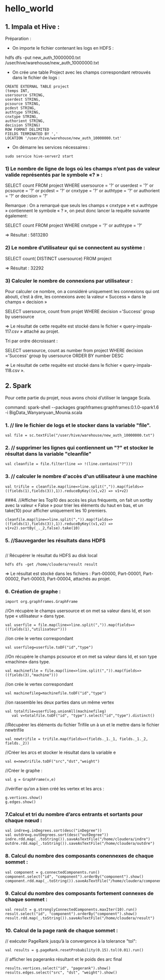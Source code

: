 # hello_world
## 1. Impala et Hive :


Préparation :


- On importe le fichier contenant les logs en HDFS :


hdfs dfs -put new_auth_10000000.txt /user/hive/warehouse/new_auth_10000000.txt

- On crée une table Project avec les champs correspondant retrouvés dans le fichier de logs : 

```
CREATE EXTERNAL TABLE project
(temps INT,
usersource STRING,
userdest STRING,
pcsource STRING,
pcdest STRING,
authtype STRING,
cnxtype STRING,
authorient STRING,
decision STRING)
ROW FORMAT DELIMITED
FIELDS TERMINATED BY ','
LOCATION '/user/hive/warehouse/new_auth_10000000.txt'
```

- On démarre les services nécessaires : 

```sudo service zookeeper-server start
sudo service hive-server2 start
```

### 1) Le nombre de ligne de logs où les champs n’ont pas de valeur valide représentés par le symbole «? » : 

SELECT count FROM project WHERE usersource = '?' or userdest = '?' or pcsource = '?' or pcdest = '?' or cnxtype = '?' or authtype = '?' or authorient = '?' or decision = '?'

Remarque : On a remarqué que seuls les champs « cnxtype » et « authtype » contiennent le symbole « ? », on peut donc lancer la requête suivante également:
 
SELECT count FROM project WHERE cnxtype = '?' or authtype = '?'

⇒ Résultat : 5813280

### 2) Le nombre d’utilisateur qui se connectent au système :  

SELECT count( DISTINCT usersource) FROM project

⇒ Résultat : 32292

### 3) Calculer le nombre de connexions par utilisateur : 

Pour calculer ce nombre, on a considéré uniquement les connexions qui ont abouti, c’est à dire, les connexions avec la valeur « Success » dans le champs « decision »

SELECT usersource, count from projet WHERE decision ='Success' group by usersource 


⇒ Le résultat de cette requête est stocké dans le fichier « query-impala-117.csv » attaché au projet. 

Tri par ordre décroissant : 

SELECT usersource, count as number from project WHERE decision ='Success' group by usersource ORDER BY number DESC

⇒ Le résultat de cette requête est stocké dans le fichier « query-impala-118.csv ».

## 2. Spark 
Pour cette partie du projet, nous avons choisi d’utiliser le langage Scala. 

command:
spark-shell --packages graphframes:graphframes:0.1.0-spark1.6 -i BigData_Wanyanyuan_Mounia.scala

### 1. // lire le fichier de logs et le stocker dans la variable "file".


```
val file = sc.textFile("/user/hive/warehouse/new_auth_10000000.txt") 
 ```

### 2. // supprimer les lignes qui contiennent un "?" et stocker le résultat dans la variable "cleanfile"
 ```
val cleanfile = file.filter(line => !(line.contains("?")))  
 ```
### 3. // calculer le nombre d'accès d'un utilisateur à une machine 
 ```val trifile = cleanfile.map(line=>line.split(",")).map(fields=>((fields(1),fields(3)),1)).reduceByKey((v1,v2) => v1+v2)    ```

###4. //Afficher les Top10 des accès les plus fréquents, on fait un sortby avec la valeur « False » pour trier les éléments du haut en bas, et un take(10) pour afficher uniquement les 10 premiers. 

 ```
 cleanfile.map(line=>line.split(",")).map(fields=>((fields(1),fields(3)),1)).reduceByKey((v1,v2) => v1+v2).sortBy(_._2,false).take(10)
 ```
 ### 5. //Sauvegarder les résultats dans HDFS 
 ```trifile.saveAsTextFile("/home/cloudera/result")
  ```
// Récupérer le résultat du HDFS au disk local 
 ```
 hdfs dfs -get /home/cloudera/result result
 ```
⇒ Le résultat est stocké dans les fichiers : Part-00000, Part-00001, Part-00002, Part-00003, Part-00004, attachés au projet. 

### 6. Création de graphe : 

```
import org.graphframes.GraphFrame
 ```
//On récupère le champs usersource et on met sa valeur dans Id, et son type « utilisateur » dans type. 
 
 ```
 val userfile = file.map(line=>line.split(",")).map(fields=>((fields(1),"utilisateur"))) 
 ```
//on crée le vertex correspondant 
 
 ```
 val userfileg=userfile.toDF("id","type")
 ```
//On récupère le champs pcsource et on met sa valeur dans Id, et son type «machine» dans type.
 
 ```
 val machinefile = file.map(line=>line.split(",")).map(fields=>((fields(3),"machine")))
 ```
//on crée le vertex correspondant

 ```
 val machinefileg=machinefile.toDF("id","type")
 ```
//on rassemble les deux parties dans un même vertex 

 ```
 val totalfile=userfileg.unionAll(machinefileg)
    val v=totalfile.toDF("id", "type").select("id","type").distinct()
 ```
//Récupérer les éléments du fichier Trifile un à un et le mettre dans le fichier newtrifile 
 
 ```
 val newtrifile = trifile.map(fields=>(fields._1._1, fields._1._2, fields._2))
 ```
//Créer les arcs et stocker le résultat dans la variable e
 
 ```
 val e=newtrifile.toDF("src","dst","weight")
 ```
//Créer le graphe : 
 
 ```
 val g = GraphFrame(v,e) 
 ```
//vérifier qu’on a bien créé les vertex et les arcs :
 
 ```
 g.vertices.show()
g.edges.show()
```

### 7.Calcul et tri du nombre d’arcs entrants et sortants pour chaque nœud : 

```
val indre=g.inDegrees.sort(desc("inDegree"))
val outdre=g.outDegrees.sort(desc("outDegree"))
indre.rdd.map(_.toString()).saveAsTextFile("/home/cloudera/indre")
outdre.rdd.map(_.toString()).saveAsTextFile("/home/cloudera/outdre")
```

### 8. Calcul du nombre des composants conennexes de chaque sommet :

```
val component = g.connectedComponents.run()
component.select("id", "component").orderBy("component").show()
component.rdd.map(_.toString()).saveAsTextFile("/home/cloudera/component")
```

### 9. Calcul du nombre des composants fortement connexes de chaque sommet :

```
val result = g.stronglyConnectedComponents.maxIter(10).run()
result.select("id", "component").orderBy("component").show()
result.rdd.map(_.toString()).saveAsTextFile("/home/cloudera/result")
```
### 10. Calcul de la page rank de chaque sommet :


// exécuter PageRank jusqu’à la convergence à la tolerance "tol":
```
val results = g.pageRank.resetProbability(0.15).tol(0.01).run()
```

// afficher les pageranks résultant et le poids des arc final
```
results.vertices.select("id", "pagerank").show()
results.edges.select("src", "dst", "weight").show()
```

